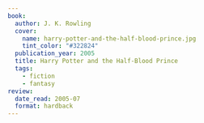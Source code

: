 ```yaml
---
book:
  author: J. K. Rowling
  cover:
    name: harry-potter-and-the-half-blood-prince.jpg
    tint_color: "#322824"
  publication_year: 2005
  title: Harry Potter and the Half-Blood Prince
  tags:
    - fiction
    - fantasy
review:
  date_read: 2005-07
  format: hardback
---
```


